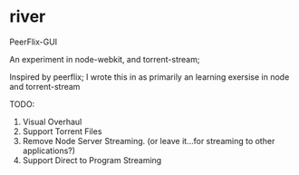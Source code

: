 river
=====

PeerFlix-GUI


An experiment in node-webkit, and torrent-stream;

Inspired by peerflix; I wrote this in as primarily an learning exersise in node and torrent-stream

TODO:

1. Visual Overhaul
2. Support Torrent Files
3. Remove Node Server Streaming. (or leave it...for streaming to other applications?)
4. Support Direct to Program Streaming
